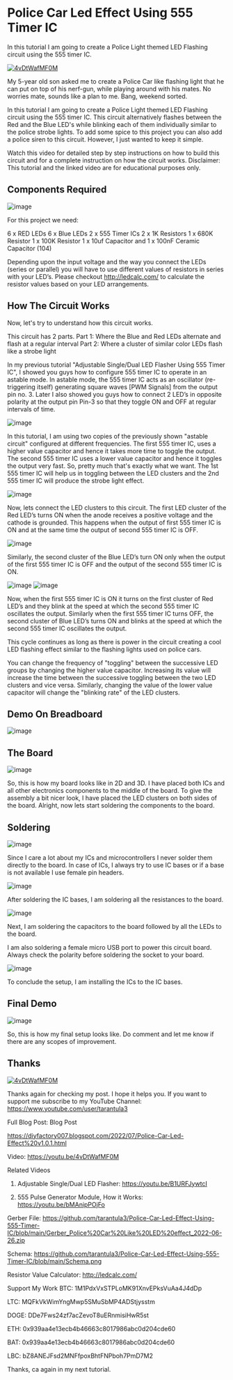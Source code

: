 # Police Car Led Effect Using 555 Timer IC
In this tutorial I am going to create a Police Light themed LED Flashing circuit using the 555 timer IC.

[![4vDtWafMF0M](https://img.youtube.com/vi/4vDtWafMF0M/0.jpg)](https://www.youtube.com/watch?v=4vDtWafMF0M)

My 5-year old son asked me to create a Police Car like flashing light that he can put on top of his nerf-gun, while playing around with his mates. No worries mate, sounds like a plan to me. Bang, weekend sorted.

In this tutorial I am going to create a Police Light themed LED Flashing circuit using the 555 timer IC. This circuit alternatively flashes between the Red and the Blue LED's while blinking each of them individually similar to the police strobe lights. To add some spice to this project you can also add a police siren to this circuit. However, I just wanted to keep it simple.

Watch this video for detailed step by step instructions on how to build this circuit and for a complete instruction on how the circuit works.
Disclaimer: This tutorial and the linked video are for educational purposes only.


Components Required
-------------------
![image](https://blogger.googleusercontent.com/img/b/R29vZ2xl/AVvXsEiwO1yn9ZcLeXeB45VwveELjOVI1NdodMC3st6vpNJLU0UszvPWu8V-_uf884cueHoafQ4rqz7dg5Qd1VGCxwPLTv8hvi8Mirz1Kq86122i2y1wSESWsnoBgLK0MtiZNgy-h6BDUYrXMCDsAtoQ5Md5HtcH53HfGK_P0cltvwb_ADrI-fiiYJjPQLHN/w640-h360/4.png)

For this project we need:

6 x RED LEDs
6 x Blue LEDs
2 x 555 Timer ICs
2 x 1K Resistors
1 x 680K Resistor
1 x 100K Resistor
1 x 10uf Capacitor and
1 x 100nF Ceramic Capacitor (104)

Depending upon the input voltage and the way you connect the LEDs (series or parallel) you will have to use different values of resistors in series with your LED’s. Please checkout http://ledcalc.com/ to calculate the resistor values based on your LED arrangements.


How The Circuit Works
---------------------
Now, let's try to understand how this circuit works.

This circuit has 2 parts.
	Part 1: Where the Blue and Red LEDs alternate and flash at a regular interval
	Part 2: Where a cluster of similar color LEDs flash like a strobe light

In my previous tutorial "Adjustable Single/Dual LED Flasher Using 555 Timer IC", I showed you guys how to configure 555 timer IC to operate in an astable mode. In astable mode, the 555 timer IC acts as an oscillator (re-triggering itself) generating square waves [PWM Signals] from the output pin no. 3. Later I also showed you guys how to connect 2 LED’s in opposite polarity at the output pin Pin-3 so that they toggle ON and OFF at regular intervals of time.

![image](https://blogger.googleusercontent.com/img/b/R29vZ2xl/AVvXsEgEe29HWqrMZczpDeBNCSeYr_8SkwF1ykBHWFws0v6CnZCpOfuFP_dn7WvyVYa2I40dJQGNwwSSSaJBslwYqtvU35NLGO5wm7U5wWVLyCJqf-cNOA2q9fSoG44h6huhUGIEztVtEgANlqlEqVaPzMrk-59ilodth6fe9YQVXeHWKKj0cVT8yyaNONyC/w640-h360/5.png)

In this tutorial, I am using two copies of the previously shown "astable circuit" configured at different frequencies. 
	The first 555 timer IC, uses a higher value capacitor and hence it takes more time to toggle the output. 
	The second 555 timer IC uses a lower value capacitor and hence it toggles the output very fast.
So, pretty much that's exactly what we want. The 1st 555 timer IC will help us in toggling between the LED clusters and the 2nd 555 timer IC will produce the strobe light effect. 

![image](https://blogger.googleusercontent.com/img/b/R29vZ2xl/AVvXsEiGCY5V8soBr8BklxFZi37nRVNCjexSdKICZaOq2c9oPe9E5WT91x98MskkSBtEF3wJLCUKRrQhMNjJ6pgW7c3hiDSca3bJkt045UQ_yJ_MWGa8zzsgx7Bc8EB8Y-ccGmEwv_K8T7v3m7WN73dmLxHV9sOzUlQwDZjGbxmcoVoDxqUhXIyuXzdwJaK4/w640-h360/7.png)

Now, lets connect the LED clusters to this circuit. The first LED cluster of the Red LED’s turns ON when the anode receives a positive voltage and the cathode is grounded. This happens when the output of first 555 timer IC is ON and at the same time the output of second 555 timer IC is OFF.

![image](https://blogger.googleusercontent.com/img/b/R29vZ2xl/AVvXsEiDXzjWU8bkMnVFbLG5LsS3WfaWugtxb3-p38YrdGT1QLz_Z5dOFODVN36w12ETwQbS10XMY1r_mai9WqWIyrvcoZkKEfCXpSa1VqBzf90DELpJHnTWe_UpHL1PHae4L0yOM0NA2z2YCBiz9TW-x4tBLB_KoAu2XafDinayXb7JsB9OP7ClUVcLW6h9/w640-h360/8.png)

Similarly, the second cluster of the Blue LED’s turn ON only when the output of the first 555 timer IC is OFF and the output of the second 555 timer IC is ON.

![image](https://blogger.googleusercontent.com/img/b/R29vZ2xl/AVvXsEjU-clCajS0LsrGm-sFV79CABdWKpUUO7d_VOkRFsLIaiynoWlnQLFP_-yceWccG0dK62x_j6I-R-CUyz3F6Dgh3FdU8js_ThCf126iQipjuR3Kjmkt4hE5XyovSrmAHTUiNkQXmbZGVS0W64gg7TpBHbOvwVyzF7QsWQXvyShfOKlXD9r9Enr_F-DA/s320/9.png)
![image](https://blogger.googleusercontent.com/img/b/R29vZ2xl/AVvXsEgeoyTry7nvtqatGxOOYMTlS7PhfB2r4M8bXe0TBtROLBbNQ-uJU_zP4AmT3unCz4Re2y0vtJlrtLHlyyEnNk7J8VTZJDEB-zU_b75hHm4fN97KTzdYpJRcqjNlis7UcK-nLt-sGJe63LrTN3ip-KXKWo0M40RcQGbwmgevmAcdUGpr3-MG1hT254PU/s320/10.png)

Now, when the first 555 timer IC is ON it turns on the first cluster of Red LED’s and they blink at the speed at which the second 555 timer IC oscillates the output.
Similarly when the first 555 timer IC turns OFF, the second cluster of Blue LED’s turns ON and blinks at the speed at which the second 555 timer IC oscillates the output.

This cycle continues as long as there is power in the circuit creating a cool LED flashing effect similar to the flashing lights used on police cars.

You can change the frequency of "toggling" between the successive LED groups by changing the higher value capacitor. Increasing its value will increase the time between the successive toggling between the two LED clusters and vice versa. 
Similarly, changing the value of the lower value capacitor will change the "blinking rate" of the LED clusters.


Demo On Breadboard
------------------
![image](https://blogger.googleusercontent.com/img/b/R29vZ2xl/AVvXsEikCQ7WdXr3Vdnx9d2U5CudUbjxhaEN1yUPI7dhVH8zaMP-Z-614X9lpzZ47oatD6v1sFwscKfSuKCsXkpcUgy5AVte8j0EDXTwQyKP5SnSQD85EzX6ggcS8pFzFnu3C5WJLqRquPz_8Ab3-FLaQh8kQ_RuT-BEm1yCuWxWtQ0BSKh4pUIIgQoUd8hy/w640-h360/1.png)


The Board
---------
![image](https://blogger.googleusercontent.com/img/b/R29vZ2xl/AVvXsEiE0L1D5nHT69saFDFTnaGVkLmAsTBSBt2GaIGlEMPy_ER1S4xxBfpAyflfVCWKwVVXM3ZpCrDr9C1vNSgSVWUebpHWYB_9h5-2LvSEv4qeAdzXFeC05cXpCEDilewDMdMw5VcQcnTXbKJ6oNqZ2PaRFiQDr_qh3uFmaR2IWqEcJ36AGnfaLGw2oWui/w640-h360/13.png)

So, this is how my board looks like in 2D and 3D. 
I have placed both ICs and all other electronics components to the middle of the board.
To give the assembly a bit nicer look, I have placed the LED clusters on both sides of the board.
Alright, now lets start soldering the components to the board.


Soldering
---------
![image](https://blogger.googleusercontent.com/img/b/R29vZ2xl/AVvXsEjM9MMV0r4tT-wKwrhQnUFHCe3vVDK3sROjuj0EyrjHAy5wxKFkXT9GlRSzZxVkUi158A_-OpHC0giafytfA9JjpVbAOpPsZcIE8itclm0XZ7hksBMneMc0na3mhAV20TY8lL8prjp2oKmFr2sqhMuAgrUx2FyFtdW39ew_7Fy0wGvr-6EcHjf3vI6D/w640-h360/14.png)

Since I care a lot about my ICs and microcontrollers I never solder them directly to the board. 
In case of ICs, I always try to use IC bases or if a base is not available I use female pin headers. 

![image](https://blogger.googleusercontent.com/img/b/R29vZ2xl/AVvXsEjayeFlD_UmIyrPYmkjFuLG1IRyV0neSu4rVqcg_aW-mDeQG2sDk6lsn6DiQ4H4D2RTrxEslSuFJvW2GT_hqwgXcx1suwzRjfMs7WIEYpaqz2Kc7vpSYfceLtj4Hd67T3eDHcYN0zOIDppFY7UwsOzUPIU8HrSRHUixMEn2qukzrkKXL5W3srCB6RQy/w640-h360/16.png)

After soldering the IC bases, I am soldering all the resistances to the board. 

![image](https://blogger.googleusercontent.com/img/b/R29vZ2xl/AVvXsEjotPkzzEVgjEXHBmb9nOVuJnDCMH3PFdi6ZdBFDsoa0f2BUWDKs_k5eqndh86O55aPVSLJT_vqM51X3CjBvh1LBqP5X9xxb2MBi4G7p_jP4m-15UO1ZuK_FhHC-tFG_eZeSz6QGFiex_BY5VeH9Fyzz_N0VBBOs_RUhA58p3p1b33DKAsVDxi9AiNd/w640-h360/19.png)

Next, I am soldering the capacitors to the board followed by all the LEDs to the board.

I am also soldering a female micro USB port to power this circuit board. 
Always check the polarity before soldering the socket to your board.

![image](https://blogger.googleusercontent.com/img/b/R29vZ2xl/AVvXsEg3tJDuoyGg9N51AhFTIuHBdpSIAYPqLJnieaAecHMPVjIyZVeQ3BJmUQfG29y5VuQhPqU9edYqIk0QJOt0c--xfP6kVVh_dbGOPi3WPYJwuXD6BA3po_HQKCTbuqASXvnZsEB8QRNgQOOggKdZZ_cE9CinkAj-oZ53uPN0oAo8TgXymMl_7Sc8TYTH/w640-h360/20.png)

To conclude the setup, I am installing the ICs to the IC bases.


Final Demo
----------
![image](https://blogger.googleusercontent.com/img/b/R29vZ2xl/AVvXsEgf0Jc6cvFLjIFx4sZ2_n7ZqzE3Nfg1Zh7IKlhQQ6G2D9DbtUGu_X_0YWM2_MhkzHDYhNTcrPS8LQxi9jQKphYYSAveap8lBIon206kTEGA7xzEKz17FKkJQwc3sFF5zxrOoXsiwy5Oxlu4auZILiAtGTe4UmFBy6izNxkBJLnL6Z83VoiE83wEOoZA/w640-h360/21.png)

So, this is how my final setup looks like.
Do comment and let me know if there are any scopes of improvement.


Thanks
------
[![4vDtWafMF0M](https://img.youtube.com/vi/4vDtWafMF0M/0.jpg)](https://www.youtube.com/watch?v=4vDtWafMF0M)

Thanks again for checking my post. I hope it helps you.
If you want to support me subscribe to my YouTube Channel: https://www.youtube.com/user/tarantula3

Full Blog Post: Blog Post

https://diyfactory007.blogspot.com/2022/07/Police-Car-Led-Effect%20v1.0.1.html

Video: https://youtu.be/4vDtWafMF0M

Related Videos
1. Adjustable Single/Dual LED Flasher: https://youtu.be/B1URFJywtcI

2. 555 Pulse Generator Module, How it Works: https://youtu.be/bMAnipPOjFo


Gerber File: https://github.com/tarantula3/Police-Car-Led-Effect-Using-555-Timer-IC/blob/main/Gerber_Police%20Car%20Like%20LED%20effect_2022-06-26.zip

Schema: https://github.com/tarantula3/Police-Car-Led-Effect-Using-555-Timer-IC/blob/main/Schema.png

Resistor Value Calculator: http://ledcalc.com/


Support My Work
BTC:  1M1PdxVxSTPLoMK91XnvEPksVuAa4J4dDp

LTC:  MQFkVkWimYngMwp5SMuSbMP4ADStjysstm

DOGE: DDe7Fws24zf7acZevoT8uERnmisiHwR5st

ETH:  0x939aa4e13ecb4b46663c8017986abc0d204cde60

BAT:  0x939aa4e13ecb4b46663c8017986abc0d204cde60

LBC:  bZ8ANEJFsd2MNFfpoxBhtFNPboh7PmD7M2

Thanks, ca again in my next tutorial.
